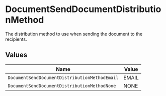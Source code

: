 # DocumentSendDocumentDistributionMethod

The distribution method to use when sending the document to the recipients.


## Values

| Name                                          | Value                                         |
| --------------------------------------------- | --------------------------------------------- |
| `DocumentSendDocumentDistributionMethodEmail` | EMAIL                                         |
| `DocumentSendDocumentDistributionMethodNone`  | NONE                                          |